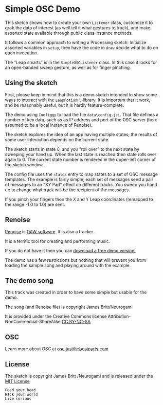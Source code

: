 # Simple OSC Demo

This sketch shows how to create your own `Listener` class, customize it to grab the data of interest (as well tell it what gestures to track), and make assorted state available through public class instance methods.

It follows a common approach to writing a Processing sketch: Initialize assorted variables in `setup`, then have the code in `draw` decide what to do on each invocation.

The "Leap smarts" is in the `SimpleOSCListener` class.  In this case it looks for an open-handed sweep gesture, as well as for finger pinching.

## Using the sketch

First, please keep in mind that this is a demo sketch intended to show some ways to interact with the `LeapMotionP5` library.  It is important that it work, and be reasonably useful, but it is hardly feature-complete.


The demo using `Configgy` to load the file `data\config.jsi`.   That file defines a number of key data, such as as IP address and port of the OSC server (here assumed to be a local instance of Renoise).

The sketch explores the idea of an app having multiple states; the results of some user interaction depends on the current state.

The sketch starts in state 0, and you "roll over" to the next state by sweeping your hand up.  When the last state is reached then state rolls over again to 0.   The current state number is rendered in the upper-left corner of the sketch window.

The config file uses the `states` entry to map states to a set of OSC message templates.  The example is fairly simple; each set of messages send a pair of messages to an "XY Pad" effect on different tracks.  You sweep you hand up to change what track will be the recipient of the messages.

If you pinch your fingers then the X and Y Leap coordinates (remapped to the range -1.0 to 1.0) are sent.


##  Renoise

[Renoise](http://www.renoise.com/) is [DAW software](https://en.wikipedia.org/wiki/Digital_audio_workstation). It is also a tracker.

It is a terrific tool for creating and performing music.  

If you do not have it then you can [download a free demo version.](http://www.renoise.com/download)

The demo has a few restrictions but nothing that will prevent you from loading the sample song and playing around with the example.



## The demo song 


This track was created in order to have some simple but usable for the demo.  

The song (and Renoise file) is copyright James Britt/Neurogami

It is provided under the Creative Commons license  Attribution-NonCommercial-ShareAlike  [CC BY-NC-SA](https://creativecommons.org/licenses/by-nc-sa/4.0/)


## OSC 

Learn more about OSC at [osc.justthebestparts.com](http://osc.justthebestparts.com)



## License


The sketch is copyright James Britt /Neurogami and is released under the [MIT License](http://opensource.org/licenses/MIT)


    Feed your head
    Hack your world
    Live curious


